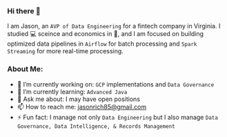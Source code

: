 ### Hi there 👋

I am Jason, an `AVP of Data Engineering` for a fintech company in Virginia.  I studied :computer: sceince and economics in :school:, and I am focused on building optimized data pipelines in `Airflow` for batch processing and `Spark Streaming` for more real-time processing. 

### About Me:
- 🔭 I’m currently working on: `GCP` implementations and  `Data Governance`
- 🌱 I’m currently learning: `Advanced Java`
- 💬 Ask me about: I may have open positions    
- 📫 How to reach me: [jasonrich85@gmail.com](jasonrich85@gmail.com)
- ⚡ Fun fact: I manage not only `Data Engineering` but I also manage `Data Governance, Data Intelligence, & Records Management`

<!--
**jrich8573/jrich8573** is a ✨ _special_ ✨ repository because its `README.md` (this file) appears on your GitHub profile.
-->
